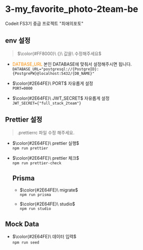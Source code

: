 # 3-my_favorite_photo-2team-be

Codeit FS3기 중급 프로젝트 "최애의포토"

## env 설정

>  $\color{#FF8000}\ {}\ 값을\ 수정해주세요$

- <span style="color:	#FF8C00">DATBASE_URL </span>
  본인 DATABASE에 맞춰서 설정해주시면 됩니다. <br />
  `DATABASE_URL="postgresql://{PostgreID}:{PostgrePW}@localhost:5432/{DB_NAME}"`

- $\color{#2E64FE}\ PORT$
  자유롭게 설정 <br />
  `PORT=0000`

- $\color{#2E64FE}\ JWT_SECRET$
  자유롭게 설정 <br />
  `JWT_SECRET={"full_stack_2team"}`

## Prettier 설정

> .prettierrc 파일 수정 해주세요.

- $\color{#2E64FE}\ prettier 실행$ <br />
  `npm run prettier`

- $\color{#2E64FE}\ prettier 체크$ <br />
  `npm run prettier-check`

  ## Prisma

  - $\color{#2E64FE}\ migrate$ <br />
    `npm run prisma`

  - $\color{#2E64FE}\ studio$ <br />
    `npm run studio`

## Mock Data

- $\color{#2E64FE}\ 데이터 입력$ <br />
  `npm run seed`
